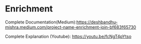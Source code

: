 # Enrichment

Complete Documentation(Medium):https://deshbandhu-mishra.medium.com/project-name-enrichment-join-bf683f65730


Complete Explanation (Youtube): https://youtu.be/fcNgT4pYtso
